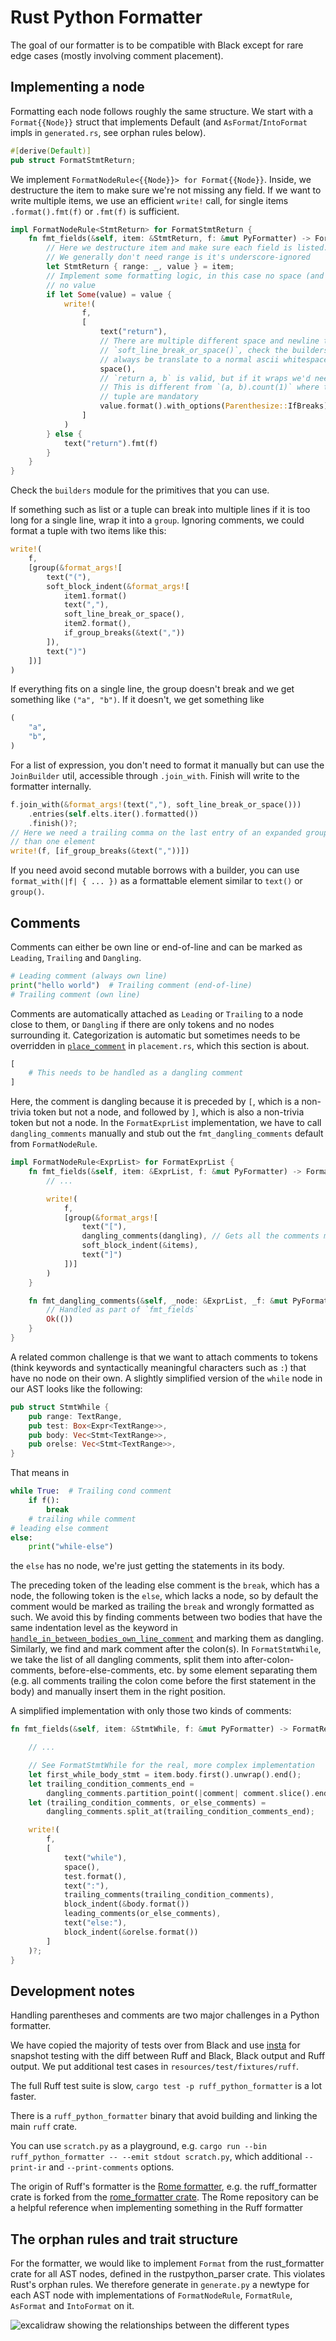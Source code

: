 # Rust Python Formatter

The goal of our formatter is to be compatible with Black except for rare edge cases (mostly
involving comment placement).

## Implementing a node

Formatting each node follows roughly the same structure. We start with a `Format{{Node}}` struct
that implements Default (and `AsFormat`/`IntoFormat` impls in `generated.rs`, see orphan rules below).

```rust
#[derive(Default)]
pub struct FormatStmtReturn;
```

We implement `FormatNodeRule<{{Node}}> for Format{{Node}}`. Inside, we destructure the item to make
sure we're not missing any field. If we want to write multiple items, we use an efficient `write!`
call, for single items `.format().fmt(f)` or `.fmt(f)` is sufficient.

```rust
impl FormatNodeRule<StmtReturn> for FormatStmtReturn {
    fn fmt_fields(&self, item: &StmtReturn, f: &mut PyFormatter) -> FormatResult<()> {
        // Here we destructure item and make sure each field is listed.
        // We generally don't need range is it's underscore-ignored
        let StmtReturn { range: _, value } = item;
        // Implement some formatting logic, in this case no space (and no value) after a return with
        // no value
        if let Some(value) = value {
            write!(
                f,
                [
                    text("return"),
                    // There are multiple different space and newline types (e.g.
                    // `soft_line_break_or_space()`, check the builders module), this one will
                    // always be translate to a normal ascii whitespace character
                    space(),
                    // `return a, b` is valid, but if it wraps we'd need parentheses.
                    // This is different from `(a, b).count(1)` where the parentheses around the
                    // tuple are mandatory
                    value.format().with_options(Parenthesize::IfBreaks)
                ]
            )
        } else {
            text("return").fmt(f)
        }
    }
}
```

Check the `builders` module for the primitives that you can use.

If something such as list or a tuple can break into multiple lines if it is too long for a single
line, wrap it into a `group`. Ignoring comments, we could format a tuple with two items like this:

```rust
write!(
    f,
    [group(&format_args![
        text("("),
        soft_block_indent(&format_args![
            item1.format()
            text(","),
            soft_line_break_or_space(),
            item2.format(),
            if_group_breaks(&text(","))
        ]),
        text(")")
    ])]
)
```

If everything fits on a single line, the group doesn't break and we get something like `("a", "b")`.
If it doesn't, we get something like

```Python
(
    "a",
    "b",
)
```

For a list of expression, you don't need to format it manually but can use the `JoinBuilder` util,
accessible through `.join_with`. Finish will write to the formatter internally.

```rust
f.join_with(&format_args!(text(","), soft_line_break_or_space()))
    .entries(self.elts.iter().formatted())
    .finish()?;
// Here we need a trailing comma on the last entry of an expanded group since we have more
// than one element
write!(f, [if_group_breaks(&text(","))])
```

If you need avoid second mutable borrows with a builder, you can use `format_with(|f| { ... })` as
a formattable element similar to `text()` or `group()`.

## Comments

Comments can either be own line or end-of-line and can be marked as `Leading`, `Trailing` and `Dangling`.

```python
# Leading comment (always own line)
print("hello world")  # Trailing comment (end-of-line)
# Trailing comment (own line)
```

Comments are automatically attached as `Leading` or `Trailing` to a node close to them, or `Dangling`
if there are only tokens and no nodes surrounding it. Categorization is automatic but sometimes
needs to be overridden in [`place_comment`](https://github.com/astral-sh/ruff/blob/be11cae619d5a24adb4da34e64d3c5f270f9727b/crates/ruff_python_formatter/src/comments/placement.rs#L13) in `placement.rs`, which this section is about.

```Python
[
    # This needs to be handled as a dangling comment
]
```

Here, the comment is dangling because it is preceded by `[`, which is a non-trivia token but not a
node, and  followed by `]`, which is also a non-trivia token but not a node. In the `FormatExprList`
implementation, we have to call `dangling_comments` manually and stub out the
`fmt_dangling_comments` default from `FormatNodeRule`.

```rust
impl FormatNodeRule<ExprList> for FormatExprList {
    fn fmt_fields(&self, item: &ExprList, f: &mut PyFormatter) -> FormatResult<()> {
        // ...

        write!(
            f,
            [group(&format_args![
                text("["),
                dangling_comments(dangling), // Gets all the comments marked as dangling for the node
                soft_block_indent(&items),
                text("]")
            ])]
        )
    }

    fn fmt_dangling_comments(&self, _node: &ExprList, _f: &mut PyFormatter) -> FormatResult<()> {
        // Handled as part of `fmt_fields`
        Ok(())
    }
}
```

A related common challenge is that we want to attach comments to tokens (think keywords and
syntactically meaningful characters such as `:`) that have no node on their own. A slightly
simplified version of the `while` node in our AST looks like the following:

```rust
pub struct StmtWhile {
    pub range: TextRange,
    pub test: Box<Expr<TextRange>>,
    pub body: Vec<Stmt<TextRange>>,
    pub orelse: Vec<Stmt<TextRange>>,
}
```

That means in

```python
while True:  # Trailing cond comment
    if f():
        break
    # trailing while comment
# leading else comment
else:
    print("while-else")
```

the `else` has no node, we're just getting the statements in its body.

The preceding token of the leading else comment is the `break`, which has a node, the following
token is the `else`, which lacks a node, so by default the comment would be marked as trailing
the `break` and wrongly formatted as such. We avoid this by finding comments between
two bodies that have the same indentation level as the keyword in
[`handle_in_between_bodies_own_line_comment`](https://github.com/astral-sh/ruff/blob/be11cae619d5a24adb4da34e64d3c5f270f9727b/crates/ruff_python_formatter/src/comments/placement.rs#L196) and marking them as dangling. Similarly, we find and
mark comment after the colon(s). In `FormatStmtWhile`, we take the list of all dangling comments,
split them into after-colon-comments, before-else-comments, etc. by some element separating them
(e.g. all comments trailing the colon come before the first statement in the body) and manually
insert them in the right position.

A simplified implementation with only those two kinds of comments:

```rust
fn fmt_fields(&self, item: &StmtWhile, f: &mut PyFormatter) -> FormatResult<()> {

    // ...

    // See FormatStmtWhile for the real, more complex implementation
    let first_while_body_stmt = item.body.first().unwrap().end();
    let trailing_condition_comments_end =
        dangling_comments.partition_point(|comment| comment.slice().end() < first_while_body_stmt);
    let (trailing_condition_comments, or_else_comments) =
        dangling_comments.split_at(trailing_condition_comments_end);

    write!(
        f,
        [
            text("while"),
            space(),
            test.format(),
            text(":"),
            trailing_comments(trailing_condition_comments),
            block_indent(&body.format())
            leading_comments(or_else_comments),
            text("else:"),
            block_indent(&orelse.format())
        ]
    )?;
}
```

## Development notes

Handling parentheses and comments are two major challenges in a Python formatter.

We have copied the majority of tests over from Black and use [insta](https://insta.rs/docs/cli/) for
snapshot testing with the diff between Ruff and Black, Black output and Ruff output. We put
additional test cases in `resources/test/fixtures/ruff`.

The full Ruff test suite is slow, `cargo test -p ruff_python_formatter` is a lot faster.

There is a `ruff_python_formatter` binary that avoid building and linking the main `ruff` crate.

You can use `scratch.py` as a playground, e.g.
`cargo run --bin ruff_python_formatter -- --emit stdout scratch.py`, which additional `--print-ir`
and `--print-comments` options.

The origin of Ruff's formatter is the [Rome formatter](https://github.com/rome/tools/tree/main/crates/rome_json_formatter),
e.g. the ruff_formatter crate is forked from the [rome_formatter crate](https://github.com/rome/tools/tree/main/crates/rome_formatter).
The Rome repository can be a helpful reference when implementing something in the Ruff formatter

## The orphan rules and trait structure

For the formatter, we would like to implement `Format` from the rust_formatter crate for all AST
nodes, defined in the rustpython_parser crate. This violates Rust's orphan rules. We therefore
generate in `generate.py` a newtype for each AST node with implementations of `FormatNodeRule`,
`FormatRule`, `AsFormat` and `IntoFormat` on it.

![excalidraw showing the relationships between the different types](orphan_rules_in_the_formatter.svg)
